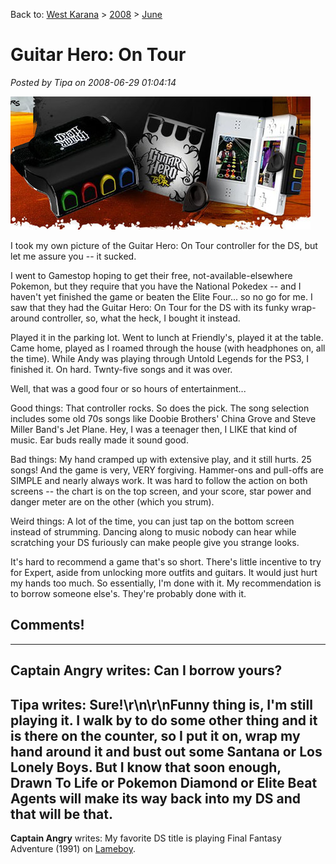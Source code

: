 Back to: [West Karana](/posts/westkarana.md) > [2008](/posts/2008/westkarana.md) > [June](./westkarana.md)
# Guitar Hero: On Tour

*Posted by Tipa on 2008-06-29 01:04:14*

![guitarheroontour.jpg](../../../uploads/2008/06/guitarheroontour.jpg)

I took my own picture of the Guitar Hero: On Tour controller for the DS, but let me assure you -- it sucked.

I went to Gamestop hoping to get their free, not-available-elsewhere Pokemon, but they require that you have the National Pokedex -- and I haven't yet finished the game or beaten the Elite Four... so no go for me. I saw that they had the Guitar Hero: On Tour for the DS with its funky wrap-around controller, so, what the heck, I bought it instead.

Played it in the parking lot. Went to lunch at Friendly's, played it at the table. Came home, played as I roamed through the house (with headphones on, all the time). While Andy was playing through Untold Legends for the PS3, I finished it. On hard. Twnty-five songs and it was over.

Well, that was a good four or so hours of entertainment...

Good things: That controller rocks. So does the pick. The song selection includes some old 70s songs like Doobie Brothers' China Grove and Steve Miller Band's Jet Plane. Hey, I was a teenager then, I LIKE that kind of music. Ear buds really made it sound good.

Bad things: My hand cramped up with extensive play, and it still hurts. 25 songs! And the game is very, VERY forgiving. Hammer-ons and pull-offs are SIMPLE and nearly always work. It was hard to follow the action on both screens -- the chart is on the top screen, and your score, star power and danger meter are on the other (which you strum).

Weird things: A lot of the time, you can just tap on the bottom screen instead of strumming. Dancing along to music nobody can hear while scratching your DS furiously can make people give you strange looks.

It's hard to recommend a game that's so short. There's little incentive to try for Expert, aside from unlocking more outfits and guitars. It would just hurt my hands too much. So essentially, I'm done with it. My recommendation is to borrow someone else's. They're probably done with it.

## Comments!
---
**Captain Angry** writes: Can I borrow yours?
---
**Tipa** writes: Sure!\r\n\r\nFunny thing is, I'm still playing it. I walk by to do some other thing and it is there on the counter, so I put it on, wrap my hand around it and bust out some Santana or Los Lonely Boys. But I know that soon enough, Drawn To Life or Pokemon Diamond or Elite Beat Agents will make its way back into my DS and that will be that.
---
**Captain Angry** writes: My favorite DS title is playing Final Fantasy Adventure (1991) on <a href="http://wiki.pocketheaven.com/Lameboy" rel="nofollow">Lameboy</a>.
